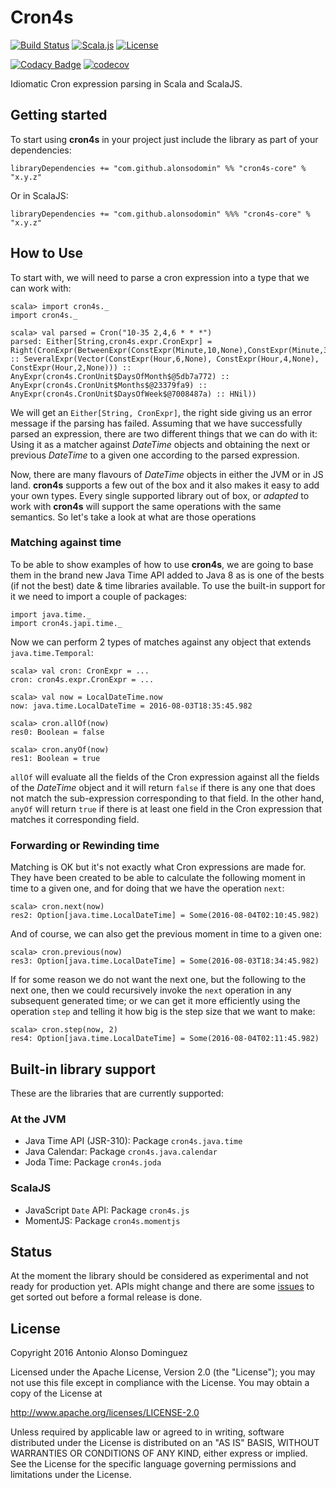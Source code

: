 # Cron4s

[![Build Status](https://travis-ci.org/alonsodomin/cron4s.svg?branch=master)](https://travis-ci.org/alonsodomin/cron4s)
[![Scala.js](http://scala-js.org/assets/badges/scalajs-0.6.8.svg)](http://scala-js.org)
[![License](http://img.shields.io/:license-Apache%202-blue.svg)](http://www.apache.org/licenses/LICENSE-2.0.txt)

[![Codacy Badge](https://api.codacy.com/project/badge/Grade/7580c36bb6ec4f0888d6ac8213340f4d)](https://www.codacy.com/app/alonso-domin/cron4s?utm_source=github.com&amp;utm_medium=referral&amp;utm_content=alonsodomin/cron4s&amp;utm_campaign=Badge_Grade)
[![codecov](https://codecov.io/gh/alonsodomin/cron4s/branch/master/graph/badge.svg)](https://codecov.io/gh/alonsodomin/cron4s)

Idiomatic Cron expression parsing in Scala and ScalaJS.

## Getting started

To start using **cron4s** in your project just include the library as part of your dependencies:

```
libraryDependencies += "com.github.alonsodomin" %% "cron4s-core" % "x.y.z"
```

Or in ScalaJS:

```
libraryDependencies += "com.github.alonsodomin" %%% "cron4s-core" % "x.y.z"
```

## How to Use

To start with, we will need to parse a cron expression into a type that  we can work with:

```
scala> import cron4s._
import cron4s._

scala> val parsed = Cron("10-35 2,4,6 * * *")
parsed: Either[String,cron4s.expr.CronExpr] = Right(CronExpr(BetweenExpr(ConstExpr(Minute,10,None),ConstExpr(Minute,35,None)) :: SeveralExpr(Vector(ConstExpr(Hour,6,None), ConstExpr(Hour,4,None), ConstExpr(Hour,2,None))) :: AnyExpr(cron4s.CronUnit$DaysOfMonth$@5db7a772) :: AnyExpr(cron4s.CronUnit$Months$@23379fa9) :: AnyExpr(cron4s.CronUnit$DaysOfWeek$@7008487a) :: HNil))
```

We will get an `Either[String, CronExpr]`, the right side giving us an error message if
the parsing has failed. Assuming that we have successfully parsed an expression, there
are two different things that we can do with it: Using it as a matcher against _DateTime_ objects
and obtaining the next or previous _DateTime_ to a given one according to the parsed expression.

Now, there are many flavours of _DateTime_ objects in either the JVM or in JS land. **cron4s**
supports a few out of the box and it also makes it easy to add your own types. Every single
supported library out of box, or _adapted_ to work with **cron4s** will support the same
operations with the same semantics. So let's take a look at what are those operations

### Matching against time

To be able to show examples of how to use **cron4s**, we are going to base them in the brand
new Java Time API added to Java 8 as is one of the bests (if not the best) date & time
libraries available. To use the built-in support for it we need to import a couple of packages:

```
import java.time._
import cron4s.japi.time._
```

Now we can perform 2 types of matches against any object that extends `java.time.Temporal`:

```
scala> val cron: CronExpr = ...
cron: cron4s.expr.CronExpr = ...

scala> val now = LocalDateTime.now
now: java.time.LocalDateTime = 2016-08-03T18:35:45.982

scala> cron.allOf(now)
res0: Boolean = false

scala> cron.anyOf(now)
res1: Boolean = true
```

`allOf` will evaluate all the fields of the Cron expression against all the fields
of the _DateTime_ object and it will return `false` if there is any one that does
not match the sub-expression corresponding to that field. In the other hand, `anyOf`
will return `true` if there is at least one field in the Cron expression that matches
it corresponding field.

### Forwarding or Rewinding time

Matching is OK but it's not exactly what Cron expressions are made for. They have
been created to be able to calculate the following moment in time to a given one,
and for doing that we have the operation `next`:

```
scala> cron.next(now)
res2: Option[java.time.LocalDateTime] = Some(2016-08-04T02:10:45.982)
```

And of course, we can also get the previous moment in time to a given one:

```
scala> cron.previous(now)
res3: Option[java.time.LocalDateTime] = Some(2016-08-03T18:34:45.982)
```

If for some reason we do not want the next one, but the following to the next one,
then we could recursively invoke the `next` operation in any subsequent generated
time; or we can get it more efficiently using the operation `step` and telling it
how big is the step size that we want to make:

```
scala> cron.step(now, 2)
res4: Option[java.time.LocalDateTime] = Some(2016-08-04T02:11:45.982)
```

## Built-in library support

These are the libraries that are currently supported:

### At the JVM

 * Java Time API (JSR-310): Package `cron4s.java.time`
 * Java Calendar: Package `cron4s.java.calendar`
 * Joda Time: Package `cron4s.joda`

### ScalaJS

 * JavaScript `Date` API: Package `cron4s.js`
 * MomentJS: Package `cron4s.momentjs`

## Status

At the moment the library should be considered as experimental and not ready
for production yet. APIs might change and there are some [issues](https://github.com/alonsodomin/cron4s/issues) to get sorted
out before a formal release is done.

## License

Copyright 2016 Antonio Alonso Dominguez

Licensed under the Apache License, Version 2.0 (the "License");
you may not use this file except in compliance with the License.
You may obtain a copy of the License at

http://www.apache.org/licenses/LICENSE-2.0

Unless required by applicable law or agreed to in writing, software
distributed under the License is distributed on an "AS IS" BASIS,
WITHOUT WARRANTIES OR CONDITIONS OF ANY KIND, either express or implied.
See the License for the specific language governing permissions and
limitations under the License.
